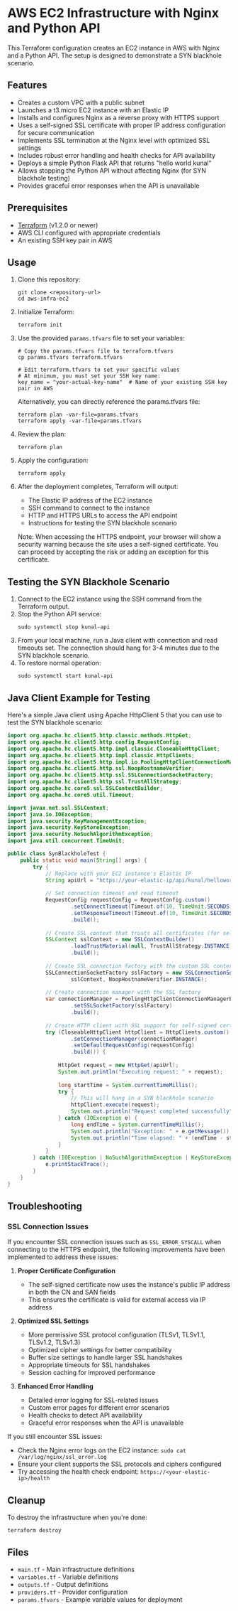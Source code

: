 # AWS EC2 Infrastructure with Nginx and Python API

This Terraform configuration creates an EC2 instance in AWS with Nginx and a Python API. The setup is designed to demonstrate a SYN blackhole scenario.

## Features

- Creates a custom VPC with a public subnet
- Launches a t3.micro EC2 instance with an Elastic IP
- Installs and configures Nginx as a reverse proxy with HTTPS support
- Uses a self-signed SSL certificate with proper IP address configuration for secure communication
- Implements SSL termination at the Nginx level with optimized SSL settings
- Includes robust error handling and health checks for API availability
- Deploys a simple Python Flask API that returns "hello world kunal"
- Allows stopping the Python API without affecting Nginx (for SYN blackhole testing)
- Provides graceful error responses when the API is unavailable

## Prerequisites

- [Terraform](https://www.terraform.io/downloads.html) (v1.2.0 or newer)
- AWS CLI configured with appropriate credentials
- An existing SSH key pair in AWS

## Usage

1. Clone this repository:
   ```
   git clone <repository-url>
   cd aws-infra-ec2
   ```

2. Initialize Terraform:
   ```
   terraform init
   ```

3. Use the provided `params.tfvars` file to set your variables:
   ```hcl
   # Copy the params.tfvars file to terraform.tfvars
   cp params.tfvars terraform.tfvars
   
   # Edit terraform.tfvars to set your specific values
   # At minimum, you must set your SSH key name:
   key_name = "your-actual-key-name"  # Name of your existing SSH key pair in AWS
   ```
   
   Alternatively, you can directly reference the params.tfvars file:
   ```
   terraform plan -var-file=params.tfvars
   terraform apply -var-file=params.tfvars
   ```

4. Review the plan:
   ```
   terraform plan
   ```

5. Apply the configuration:
   ```
   terraform apply
   ```

6. After the deployment completes, Terraform will output:
   - The Elastic IP address of the EC2 instance
   - SSH command to connect to the instance
   - HTTP and HTTPS URLs to access the API endpoint
   - Instructions for testing the SYN blackhole scenario
   
   Note: When accessing the HTTPS endpoint, your browser will show a security warning because the site uses a self-signed certificate. You can proceed by accepting the risk or adding an exception for this certificate.

## Testing the SYN Blackhole Scenario

1. Connect to the EC2 instance using the SSH command from the Terraform output.
2. Stop the Python API service:
   ```
   sudo systemctl stop kunal-api
   ```
3. From your local machine, run a Java client with connection and read timeouts set.
   The connection should hang for 3-4 minutes due to the SYN blackhole scenario.
4. To restore normal operation:
   ```
   sudo systemctl start kunal-api
   ```

## Java Client Example for Testing

Here's a simple Java client using Apache HttpClient 5 that you can use to test the SYN blackhole scenario:

```java
import org.apache.hc.client5.http.classic.methods.HttpGet;
import org.apache.hc.client5.http.config.RequestConfig;
import org.apache.hc.client5.http.impl.classic.CloseableHttpClient;
import org.apache.hc.client5.http.impl.classic.HttpClients;
import org.apache.hc.client5.http.impl.io.PoolingHttpClientConnectionManagerBuilder;
import org.apache.hc.client5.http.ssl.NoopHostnameVerifier;
import org.apache.hc.client5.http.ssl.SSLConnectionSocketFactory;
import org.apache.hc.client5.http.ssl.TrustAllStrategy;
import org.apache.hc.core5.ssl.SSLContextBuilder;
import org.apache.hc.core5.util.Timeout;

import javax.net.ssl.SSLContext;
import java.io.IOException;
import java.security.KeyManagementException;
import java.security.KeyStoreException;
import java.security.NoSuchAlgorithmException;
import java.util.concurrent.TimeUnit;

public class SynBlackholeTest {
    public static void main(String[] args) {
        try {
            // Replace with your EC2 instance's Elastic IP
            String apiUrl = "https://your-elastic-ip/api/kunal/helloworld";
            
            // Set connection timeout and read timeout
            RequestConfig requestConfig = RequestConfig.custom()
                    .setConnectTimeout(Timeout.of(10, TimeUnit.SECONDS))
                    .setResponseTimeout(Timeout.of(10, TimeUnit.SECONDS))
                    .build();
            
            // Create SSL context that trusts all certificates (for self-signed cert)
            SSLContext sslContext = new SSLContextBuilder()
                    .loadTrustMaterial(null, TrustAllStrategy.INSTANCE)
                    .build();
            
            // Create SSL connection factory with the custom SSL context
            SSLConnectionSocketFactory sslFactory = new SSLConnectionSocketFactory(
                    sslContext, NoopHostnameVerifier.INSTANCE);
            
            // Create connection manager with the SSL factory
            var connectionManager = PoolingHttpClientConnectionManagerBuilder.create()
                    .setSSLSocketFactory(sslFactory)
                    .build();
            
            // Create HTTP client with SSL support for self-signed certificates
            try (CloseableHttpClient httpClient = HttpClients.custom()
                    .setConnectionManager(connectionManager)
                    .setDefaultRequestConfig(requestConfig)
                    .build()) {
                
                HttpGet request = new HttpGet(apiUrl);
                System.out.println("Executing request: " + request);
                
                long startTime = System.currentTimeMillis();
                try {
                    // This will hang in a SYN blackhole scenario
                    httpClient.execute(request);
                    System.out.println("Request completed successfully");
                } catch (IOException e) {
                    long endTime = System.currentTimeMillis();
                    System.out.println("Exception: " + e.getMessage());
                    System.out.println("Time elapsed: " + (endTime - startTime) / 1000 + " seconds");
                }
            }
        } catch (IOException | NoSuchAlgorithmException | KeyStoreException | KeyManagementException e) {
            e.printStackTrace();
        }
    }
}
```

## Troubleshooting

### SSL Connection Issues

If you encounter SSL connection issues such as `SSL_ERROR_SYSCALL` when connecting to the HTTPS endpoint, the following improvements have been implemented to address these issues:

1. **Proper Certificate Configuration**
   - The self-signed certificate now uses the instance's public IP address in both the CN and SAN fields
   - This ensures the certificate is valid for external access via IP address

2. **Optimized SSL Settings**
   - More permissive SSL protocol configuration (TLSv1, TLSv1.1, TLSv1.2, TLSv1.3)
   - Optimized cipher settings for better compatibility
   - Buffer size settings to handle larger SSL handshakes
   - Appropriate timeouts for SSL handshakes
   - Session caching for improved performance

3. **Enhanced Error Handling**
   - Detailed error logging for SSL-related issues
   - Custom error pages for different error scenarios
   - Health checks to detect API availability
   - Graceful error responses when the API is unavailable

If you still encounter SSL issues:
- Check the Nginx error logs on the EC2 instance: `sudo cat /var/log/nginx/ssl_error.log`
- Ensure your client supports the SSL protocols and ciphers configured
- Try accessing the health check endpoint: `https://<your-elastic-ip>/health`

## Cleanup

To destroy the infrastructure when you're done:

```
terraform destroy
```

## Files

- `main.tf` - Main infrastructure definitions
- `variables.tf` - Variable definitions
- `outputs.tf` - Output definitions
- `providers.tf` - Provider configuration
- `params.tfvars` - Example variable values for deployment